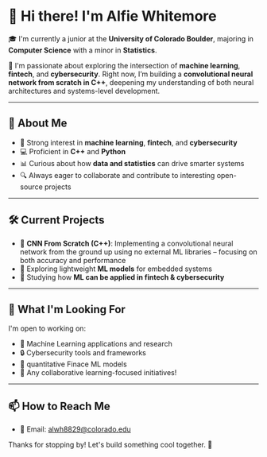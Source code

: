 # 👋 Hi there! I'm Alfie Whitemore

🎓 I'm currently a junior at the **University of Colorado Boulder**, majoring in **Computer Science** with a minor in **Statistics**.  

🔬 I'm passionate about exploring the intersection of **machine learning**, **fintech**, and **cybersecurity**. Right now, I’m building a **convolutional neural network from scratch in C++**, deepening my understanding of both neural architectures and systems-level development.

---

## 🚀 About Me

- 🧠 Strong interest in **machine learning**, **fintech**, and **cybersecurity**
- 💻 Proficient in **C++** and **Python**
- 📊 Curious about how **data and statistics** can drive smarter systems
- 🔍 Always eager to collaborate and contribute to interesting open-source projects

---

## 🛠️ Current Projects

- 🧠 **CNN From Scratch (C++)**: Implementing a convolutional neural network from the ground up using no external ML libraries – focusing on both accuracy and performance
- 🤖 Exploring lightweight **ML models** for embedded systems
- 🔐 Studying how **ML can be applied in fintech & cybersecurity**

---

## 🌱 What I'm Looking For

I'm open to working on:
- 🧠 Machine Learning applications and research
- 🔒 Cybersecurity tools and frameworks
- 🏦 quantitative Finace ML models
- 🤝 Any collaborative learning-focused initiatives!

---

## 📫 How to Reach Me

- 📧 Email: alwh8829@colorado.edu

Thanks for stopping by! Let's build something cool together. 🚀
